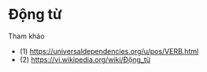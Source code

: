 # Động từ

Tham khảo
 
* (1) https://universaldependencies.org/u/pos/VERB.html
* (2) https://vi.wikipedia.org/wiki/Động_từ
